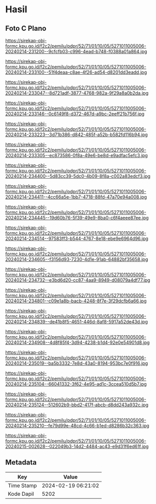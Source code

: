 # Hasil

## Foto C Plano

https://sirekap-obj-formc.kpu.go.id/f2c2/pemilu/pdpr/52/71/01/10/05/5271011005006-20240214-231200--9cfcfb03-c996-4ead-b748-f0388a01a864.jpg

https://sirekap-obj-formc.kpu.go.id/f2c2/pemilu/pdpr/52/71/01/10/05/5271011005006-20240214-233100--51f4deaa-c8ae-4f26-ad54-d8201dd3eadd.jpg

https://sirekap-obj-formc.kpu.go.id/f2c2/pemilu/pdpr/52/71/01/10/05/5271011005006-20240214-233047--8d721adf-3877-4768-982a-9f29a8a0b2da.jpg

https://sirekap-obj-formc.kpu.go.id/f2c2/pemilu/pdpr/52/71/01/10/05/5271011005006-20240214-233146--0c6149f8-d372-467d-a9bc-2eeff21b756f.jpg

https://sirekap-obj-formc.kpu.go.id/f2c2/pemilu/pdpr/52/71/01/10/05/5271011005006-20240214-233223--3d71b386-d842-485f-a52b-b582fd116b94.jpg

https://sirekap-obj-formc.kpu.go.id/f2c2/pemilu/pdpr/52/71/01/10/05/5271011005006-20240214-233305--ec873586-0f8a-49e6-be8d-e9adfac5efc3.jpg

https://sirekap-obj-formc.kpu.go.id/f2c2/pemilu/pdpr/52/71/01/10/05/5271011005006-20240214-234400--5d83cc39-5dc0-4b09-8f8a-c002a83edcf3.jpg

https://sirekap-obj-formc.kpu.go.id/f2c2/pemilu/pdpr/52/71/01/10/05/5271011005006-20240214-234411--4cc66a5e-1bb7-4718-88fd-47a70e94a008.jpg

https://sirekap-obj-formc.kpu.go.id/f2c2/pemilu/pdpr/52/71/01/10/05/5271011005006-20240214-234445--19d60b76-5f39-49e9-8ba0-c6f4aeee87ee.jpg

https://sirekap-obj-formc.kpu.go.id/f2c2/pemilu/pdpr/52/71/01/10/05/5271011005006-20240214-234514--97583ff3-b544-4767-8e18-ebe9e6964d96.jpg

https://sirekap-obj-formc.kpu.go.id/f2c2/pemilu/pdpr/52/71/01/10/05/5271011005006-20240214-234605--f3156d93-7230-4d1e-91ab-64882bf35658.jpg

https://sirekap-obj-formc.kpu.go.id/f2c2/pemilu/pdpr/52/71/01/10/05/5271011005006-20240214-234732--e3bd6d20-cc87-4aa9-8949-d08079a4df77.jpg

https://sirekap-obj-formc.kpu.go.id/f2c2/pemilu/pdpr/52/71/01/10/05/5271011005006-20240214-234801--c09e1a8b-bacb-4248-8f7e-3f29dcfb6a66.jpg

https://sirekap-obj-formc.kpu.go.id/f2c2/pemilu/pdpr/52/71/01/10/05/5271011005006-20240214-234839--de41b8f5-4651-446d-8af8-5917a52de43d.jpg

https://sirekap-obj-formc.kpu.go.id/f2c2/pemilu/pdpr/52/71/01/10/05/5271011005006-20240214-234908--4d8f85f4-3d94-4238-b1d4-92e0e54901d8.jpg

https://sirekap-obj-formc.kpu.go.id/f2c2/pemilu/pdpr/52/71/01/10/05/5271011005006-20240214-235019--ba5b3332-7e8d-43a0-8194-953bc7e0f916.jpg

https://sirekap-obj-formc.kpu.go.id/f2c2/pemilu/pdpr/52/71/01/10/05/5271011005006-20240214-235104--66041332-3f62-4e95-ad1c-3ccea510d5b7.jpg

https://sirekap-obj-formc.kpu.go.id/f2c2/pemilu/pdpr/52/71/01/10/05/5271011005006-20240214-235124--512602b9-bbd2-417f-abcb-d8dd243a932c.jpg

https://sirekap-obj-formc.kpu.go.id/f2c2/pemilu/pdpr/52/71/01/10/05/5271011005006-20240214-235210--fe79d99e-48cd-4c66-b1ed-d8286b32c363.jpg

https://sirekap-obj-formc.kpu.go.id/f2c2/pemilu/pdpr/52/71/01/10/05/5271011005006-20240215-002628--022049b3-14d2-4484-ac43-e9d31f6ed61f.jpg


## Metadata

| Key        | Value               |
| ---------- | ------------------- |
| Time Stamp | 2024-02-19 06:21:02 |
| Kode Dapil | 5202                |



